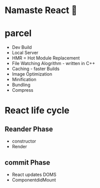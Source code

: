 # Namaste React 🚀

# parcel
- Dev Build
- Local Server
- HMR = Hot Module Replacement
- File Watching Alogrithm - written in C++
- Caching - faster Builds
- Image Optimization
- Minification
- Bundling
- Compress



# React life cycle

## Reander Phase
- constructor
- Render

## commit Phase
- React updates DOMS
- ComponentdidMount